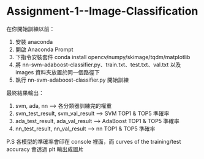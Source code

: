 # Assignment-1--Image-Classification

在你開始訓練以前：

1. 安裝 anaconda
2. 開啟 Anaconda Prompt
3. 下指令安裝套件 conda install opencv/numpy/skimage/tqdm/matplotlib
4. 將 nn-svm-adaboost-classifier.py、train.txt、test.txt、val.txt 以及 images 資料夾放置於同一個路徑下
5. 執行 nn-svm-adaboost-classifier.py 開始訓練

最終結果輸出：
1. svm, ada, nn --> 各分類器訓練完的權重
2. svm_test_result, svm_val_result --> SVM TOP1 & TOP5 準確率
3. ada_test_result, ada_val_result --> AdaBoost TOP1 & TOP5 準確率
4. nn_test_result, nn_val_result --> nn TOP1 & TOP5 準確率

P.S 各模型的準確率會印在 console 裡面，而 curves of the training/test accuracy 會透過 plt 輸出成圖片
